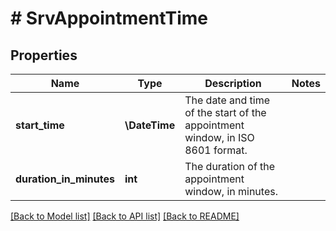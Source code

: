 # # SrvAppointmentTime

## Properties

Name | Type | Description | Notes
------------ | ------------- | ------------- | -------------
**start_time** | **\DateTime** | The date and time of the start of the appointment window, in ISO 8601 format. |
**duration_in_minutes** | **int** | The duration of the appointment window, in minutes. |

[[Back to Model list]](../../README.md#models) [[Back to API list]](../../README.md#endpoints) [[Back to README]](../../README.md)
